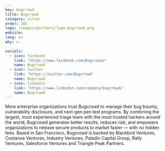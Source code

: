 ```yaml
---
key: bugcrowd
title: Bugcrowd
category: silver
order: 102
logo: /images/partners/logo-bugcrowd.png
website: 
lang: en
why: >-
   
socials:
  - icon: facebook
    link: 'https://www.facebook.com/Bugcrowd/'
    name: Bugcrowd
  - icon: twitter
    link: 'https://twitter.com/Bugcrowd'
    name: Bugcrowd
  - icon: linkedin
    link: 'https://www.linkedin.com/company/bugcrowd/'
    name: Bugcrowd
---
```

More enterprise organizations trust Bugcrowd to manage their bug bounty, vulnerability disclosure, and next-gen pen test programs. By combining the largest, most experienced triage team with the most trusted hackers around the world, Bugcrowd generates better results, reduces risk, and empowers organizations to release secure products to market faster — with no hidden fees. Based in San Francisco, Bugcrowd is backed by Blackbird Ventures, Costanoa Ventures, Industry Ventures, Paladin Capital Group, Rally Ventures, Salesforce Ventures and Triangle Peak Partners.
